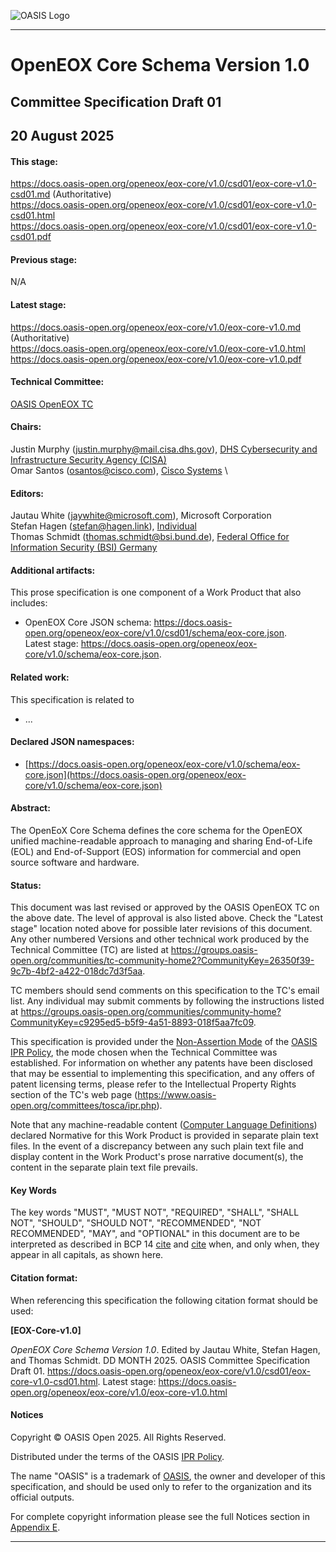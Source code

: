 
![OASIS Logo](https://docs.oasis-open.org/templates/OASISLogo-v3.0.png)

-------

# OpenEOX Core Schema Version 1.0

## Committee Specification Draft 01

## 20 August 2025

#### This stage:
https://docs.oasis-open.org/openeox/eox-core/v1.0/csd01/eox-core-v1.0-csd01.md (Authoritative) \
https://docs.oasis-open.org/openeox/eox-core/v1.0/csd01/eox-core-v1.0-csd01.html \
https://docs.oasis-open.org/openeox/eox-core/v1.0/csd01/eox-core-v1.0-csd01.pdf

#### Previous stage:
N/A

#### Latest stage:
https://docs.oasis-open.org/openeox/eox-core/v1.0/eox-core-v1.0.md (Authoritative) \
https://docs.oasis-open.org/openeox/eox-core/v1.0/eox-core-v1.0.html \
https://docs.oasis-open.org/openeox/eox-core/v1.0/eox-core-v1.0.pdf

#### Technical Committee:
[OASIS OpenEOX TC](https://groups.oasis-open.org/communities/tc-community-home2?CommunityKey=26350f39-9c7b-4bf2-a422-018dc7d3f5aa)

#### Chairs:
Justin Murphy (justin.murphy@mail.cisa.dhs.gov), [DHS Cybersecurity and Infrastructure Security Agency (CISA)](https://www.cisa.gov) \
Omar Santos (osantos@cisco.com), [Cisco Systems](https://cisco.com/) \

#### Editors:
Jautau White (jaywhite@microsoft.com), Microsoft Corporation \
Stefan Hagen (stefan@hagen.link), [Individual](https://stefan-hagen.website/) \
Thomas Schmidt (thomas.schmidt@bsi.bund.de), [Federal Office for Information Security (BSI) Germany](https://www.bsi.bund.de/)

#### Additional artifacts:
This prose specification is one component of a Work Product that also includes:

* OpenEOX Core JSON schema: https://docs.oasis-open.org/openeox/eox-core/v1.0/csd01/schema/eox-core.json. \
Latest stage: https://docs.oasis-open.org/openeox/eox-core/v1.0/schema/eox-core.json.

#### Related work:
This specification is related to

* ...

#### Declared JSON namespaces:

* [https://docs.oasis-open.org/openeox/eox-core/v1.0/schema/eox-core.json](https://docs.oasis-open.org/openeox/eox-core/v1.0/schema/eox-core.json)


#### Abstract:
The OpenEoX Core Schema defines the core schema for the OpenEOX unified machine-readable approach to
managing and sharing End-of-Life (EOL) and End-of-Support (EOS) information for commercial and open source software and hardware.

#### Status:
This document was last revised or approved by the OASIS OpenEOX TC on the above date. The level of approval is also listed above. Check the "Latest stage" location noted above for possible later revisions of this document. Any other numbered Versions and other technical work produced by the Technical Committee (TC) are listed at https://groups.oasis-open.org/communities/tc-community-home2?CommunityKey=26350f39-9c7b-4bf2-a422-018dc7d3f5aa.

TC members should send comments on this specification to the TC's email list. Any individual may submit comments by following the instructions listed at https://groups.oasis-open.org/communities/community-home?CommunityKey=c9295ed5-b5f9-4a51-8893-018f5aa7fc09. 

This specification is provided under the [Non-Assertion Mode](https://www.oasis-open.org/policies-guidelines/ipr/#Non-Assertion-Mode) of the [OASIS IPR Policy](https://www.oasis-open.org/policies-guidelines/ipr/), the mode chosen when the Technical Committee was established. For information on whether any patents have been disclosed that may be essential to implementing this specification, and any offers of patent licensing terms, please refer to the Intellectual Property Rights section of the TC's web page (https://www.oasis-open.org/committees/tosca/ipr.php).

Note that any machine-readable content ([Computer Language Definitions](https://www.oasis-open.org/policies-guidelines/tc-process-2017-05-26/#wpComponentsCompLang)) declared Normative for this Work Product is provided in separate plain text files. In the event of a discrepancy between any such plain text file and display content in the Work Product's prose narrative document(s), the content in the separate plain text file prevails.

#### Key Words

The key words "MUST", "MUST NOT", "REQUIRED", "SHALL", "SHALL NOT", "SHOULD", "SHOULD NOT", "RECOMMENDED", "NOT RECOMMENDED", "MAY", and "OPTIONAL" in this document are to be interpreted as described in BCP 14 [cite](#RFC2119) and [cite](#RFC8174) when, and only when, they appear in all capitals, as shown here.

#### Citation format:
When referencing this specification the following citation format should be used:

**[EOX-Core-v1.0]**

_OpenEOX Core Schema Version 1.0_.
Edited by Jautau White, Stefan Hagen, and Thomas Schmidt.
DD MONTH 2025.
OASIS Committee Specification Draft 01.
https://docs.oasis-open.org/openeox/eox-core/v1.0/csd01/eox-core-v1.0-csd01.html. Latest stage: https://docs.oasis-open.org/openeox/eox-core/v1.0/eox-core-v1.0.html

#### Notices

Copyright &copy; OASIS Open 2025. All Rights Reserved.

Distributed under the terms of the OASIS [IPR Policy](https://www.oasis-open.org/policies-guidelines/ipr/).

The name "OASIS" is a trademark of [OASIS](https://www.oasis-open.org/), the owner and developer of this specification, and should be used only to refer to the organization and its official outputs.

For complete copyright information please see the full Notices section in [Appendix E](#appendix-e-notices).

-------
